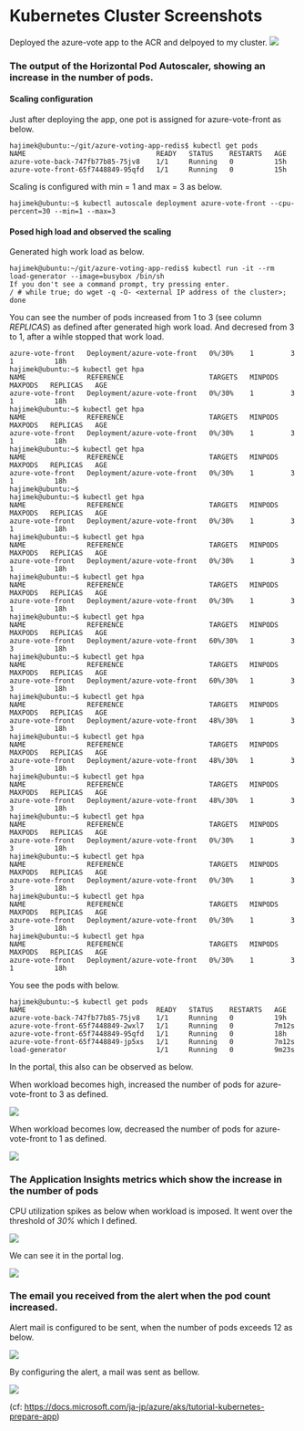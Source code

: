 # Kubernetes Cluster Screenshots

Deployed the azure-vote app to the ACR and delpoyed to my cluster.
![](screenshots_see_readme_/2021-06-25-06-36-39.png)

### The output of the Horizontal Pod Autoscaler, showing an increase in the number of pods.

#### Scaling configuration

Just after deploying the app, one pot is assigned for azure-vote-front as below.
```
hajimek@ubuntu:~/git/azure-voting-app-redis$ kubectl get pods
NAME                                READY   STATUS    RESTARTS   AGE
azure-vote-back-747fb77b85-75jv8    1/1     Running   0          15h
azure-vote-front-65f7448849-95qfd   1/1     Running   0          15h
```

Scaling is configured with min = 1 and max = 3 as below.
```
hajimek@ubuntu:~$ kubectl autoscale deployment azure-vote-front --cpu-percent=30 --min=1 --max=3
```

#### Posed high load and observed the scaling

Generated high work load as below.

```
hajimek@ubuntu:~/git/azure-voting-app-redis$ kubectl run -it --rm load-generator --image=busybox /bin/sh
If you don't see a command prompt, try pressing enter.
/ # while true; do wget -q -O- <external IP address of the cluster>; done
```

You can see the number of pods increased from 1 to 3 (see column *REPLICAS*) as defined after generated high work load.
And decresed from 3 to 1, after a wihle stopped that work load.

```
azure-vote-front   Deployment/azure-vote-front   0%/30%    1         3         1          18h
hajimek@ubuntu:~$ kubectl get hpa
NAME               REFERENCE                     TARGETS   MINPODS   MAXPODS   REPLICAS   AGE
azure-vote-front   Deployment/azure-vote-front   0%/30%    1         3         1          18h
hajimek@ubuntu:~$ kubectl get hpa
NAME               REFERENCE                     TARGETS   MINPODS   MAXPODS   REPLICAS   AGE
azure-vote-front   Deployment/azure-vote-front   0%/30%    1         3         1          18h
hajimek@ubuntu:~$ kubectl get hpa
NAME               REFERENCE                     TARGETS   MINPODS   MAXPODS   REPLICAS   AGE
azure-vote-front   Deployment/azure-vote-front   0%/30%    1         3         1          18h
hajimek@ubuntu:~$
hajimek@ubuntu:~$ kubectl get hpa
NAME               REFERENCE                     TARGETS   MINPODS   MAXPODS   REPLICAS   AGE
azure-vote-front   Deployment/azure-vote-front   0%/30%    1         3         1          18h
hajimek@ubuntu:~$ kubectl get hpa
NAME               REFERENCE                     TARGETS   MINPODS   MAXPODS   REPLICAS   AGE
azure-vote-front   Deployment/azure-vote-front   0%/30%    1         3         1          18h
hajimek@ubuntu:~$ kubectl get hpa
NAME               REFERENCE                     TARGETS   MINPODS   MAXPODS   REPLICAS   AGE
azure-vote-front   Deployment/azure-vote-front   0%/30%    1         3         1          18h
hajimek@ubuntu:~$ kubectl get hpa
NAME               REFERENCE                     TARGETS   MINPODS   MAXPODS   REPLICAS   AGE
azure-vote-front   Deployment/azure-vote-front   60%/30%   1         3         3          18h
hajimek@ubuntu:~$ kubectl get hpa
NAME               REFERENCE                     TARGETS   MINPODS   MAXPODS   REPLICAS   AGE
azure-vote-front   Deployment/azure-vote-front   60%/30%   1         3         3          18h
hajimek@ubuntu:~$ kubectl get hpa
NAME               REFERENCE                     TARGETS   MINPODS   MAXPODS   REPLICAS   AGE
azure-vote-front   Deployment/azure-vote-front   48%/30%   1         3         3          18h
hajimek@ubuntu:~$ kubectl get hpa
NAME               REFERENCE                     TARGETS   MINPODS   MAXPODS   REPLICAS   AGE
azure-vote-front   Deployment/azure-vote-front   48%/30%   1         3         3          18h
hajimek@ubuntu:~$ kubectl get hpa
NAME               REFERENCE                     TARGETS   MINPODS   MAXPODS   REPLICAS   AGE
azure-vote-front   Deployment/azure-vote-front   48%/30%   1         3         3          18h
hajimek@ubuntu:~$ kubectl get hpa
NAME               REFERENCE                     TARGETS   MINPODS   MAXPODS   REPLICAS   AGE
azure-vote-front   Deployment/azure-vote-front   0%/30%    1         3         3          18h
hajimek@ubuntu:~$ kubectl get hpa
NAME               REFERENCE                     TARGETS   MINPODS   MAXPODS   REPLICAS   AGE
azure-vote-front   Deployment/azure-vote-front   0%/30%    1         3         3          18h
hajimek@ubuntu:~$ kubectl get hpa
NAME               REFERENCE                     TARGETS   MINPODS   MAXPODS   REPLICAS   AGE
azure-vote-front   Deployment/azure-vote-front   0%/30%    1         3         3          18h
hajimek@ubuntu:~$ kubectl get hpa
NAME               REFERENCE                     TARGETS   MINPODS   MAXPODS   REPLICAS   AGE
azure-vote-front   Deployment/azure-vote-front   0%/30%    1         3         1          18h
```

You see the pods with below.
```
hajimek@ubuntu:~$ kubectl get pods
NAME                                READY   STATUS    RESTARTS   AGE
azure-vote-back-747fb77b85-75jv8    1/1     Running   0          19h
azure-vote-front-65f7448849-2wxl7   1/1     Running   0          7m12s
azure-vote-front-65f7448849-95qfd   1/1     Running   0          18h
azure-vote-front-65f7448849-jp5xs   1/1     Running   0          7m12s
load-generator                      1/1     Running   0          9m23s
```

In the portal, this also can be observed as below.

When workload becomes high, increased the number of pods for azure-vote-front to 3 as defined.

![](screenshots_see_readme_/2021-06-25-09-21-37.png)

When workload becomes low, decreased the number of pods for azure-vote-front to 1 as defined.

![](screenshots_see_readme_/2021-06-25-09-31-03.png)

### The Application Insights metrics which show the increase in the number of pods

CPU utilization spikes as below when workload is imposed.
It went over the threshold of *30%* which I defined.

![](screenshots_see_readme_/2021-06-25-17-58-50.png)

We can see it in the portal log.

![](screenshots_see_readme_/2021-06-25-18-05-44.png)


### The email you received from the alert when the pod count increased.

Alert mail is configured to be sent, when the number of pods exceeds 12 as below.

![](screenshots_see_readme_/2021-06-25-18-01-52.png)

By configuring the alert, a mail was sent as bellow.

![](screenshots_see_readme_/2021-06-25-18-02-16.png)


(cf: https://docs.microsoft.com/ja-jp/azure/aks/tutorial-kubernetes-prepare-app)